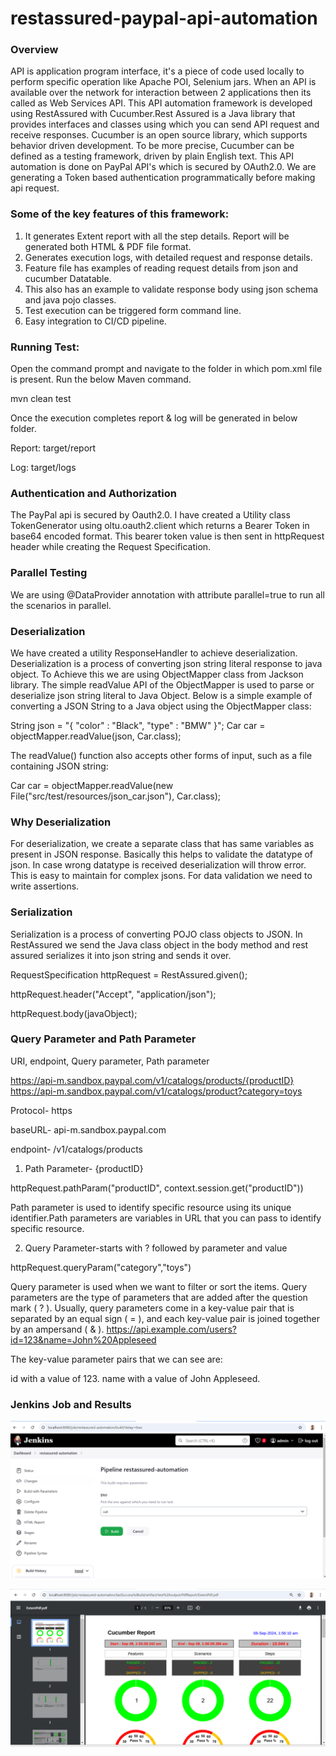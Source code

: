 # **restassured-paypal-api-automation**

### **Overview**
API is application program interface, it's a piece of code used locally to perform specific operation like Apache POI, Selenium jars. When an API is available over the network for interaction between 2 applications then its called as Web Services API.
This API automation framework is developed using RestAssured with Cucumber.Rest Assured is a Java library that provides interfaces and classes using which you can send API request and receive responses. Cucumber is an open source library, which supports behavior driven development. 
To be more precise, Cucumber can be defined as a testing framework, driven by plain English text. This API automation is done on PayPal API's which is secured by OAuth2.0. We are generating a Token based authentication programmatically before making api request.


### **Some of the key features of this framework:**
1. It generates Extent report with all the step details. Report will be generated both HTML & PDF file format.
2. Generates execution logs, with detailed request and response details.
3. Feature file has examples of reading request details from json and cucumber Datatable.
4. This also has an example to validate response body using json schema and java pojo classes.
5. Test execution can be triggered form command line.
6. Easy integration to CI/CD pipeline.

### **Running Test:**
Open the command prompt and navigate to the folder in which pom.xml file is present. Run the below Maven command.

mvn clean test

Once the execution completes report & log will be generated in below folder.

Report: target/report

Log: target/logs

### **Authentication and Authorization**
The PayPal api is secured by Oauth2.0. I have created a Utility class TokenGenerator using oltu.oauth2.client which returns a Bearer Token in base64 encoded format. This bearer token value is then sent in httpRequest header while creating the Request Specification.


### **Parallel Testing**
We are using @DataProvider annotation with attribute parallel=true to run all the scenarios in parallel.

### **Deserialization**
We have created a utility ResponseHandler to achieve deserialization. Deserialization is a process of converting json string literal response to java object. To Achieve this we are using ObjectMapper class from Jackson library. The simple readValue API of the ObjectMapper is used to parse or deserialize json string literal to Java Object.
Below is a simple example of converting a JSON String to a Java object using the ObjectMapper class:

String json = "{ \"color\" : \"Black\", \"type\" : \"BMW\" }";
Car car = objectMapper.readValue(json, Car.class);

The readValue() function also accepts other forms of input, such as a file containing JSON string:

Car car = objectMapper.readValue(new File("src/test/resources/json_car.json"), Car.class);

### **Why Deserialization**
For deserialization, we create a separate class that has same variables as present in JSON response. Basically this helps to validate the datatype of json. In case wrong datatype is received deserialization will throw error. This is easy to maintain for complex jsons. For data validation we need to write assertions.

### **Serialization**
Serialization is a process of converting POJO class objects to JSON. In RestAssured we send the Java class object in the body method and rest assured serializes it into json string and sends it over.

RequestSpecification httpRequest = RestAssured.given();

httpRequest.header("Accept", "application/json");

httpRequest.body(javaObject);

### **Query Parameter and Path Parameter**
URI, endpoint, Query parameter, Path parameter

https://api-m.sandbox.paypal.com/v1/catalogs/products/{productID}
https://api-m.sandbox.paypal.com/v1/catalogs/product?category=toys

Protocol- https

baseURL- api-m.sandbox.paypal.com

endpoint- /v1/catalogs/products

1. Path Parameter- {productID}

httpRequest.pathParam("productID", context.session.get("productID"))

Path parameter is used to identify specific resource using its unique identifier.Path parameters are variables in URL that you can pass to identify specific resource.

2. Query Parameter-starts with ? followed by parameter and value

httpRequest.queryParam("category","toys")

Query parameter is used when we want to filter or sort the items. Query parameters are the type of parameters that are added after the question mark ( ? ). 
Usually, query parameters come in a key-value pair that is separated by an equal sign ( = ), and each key-value pair is joined together by an ampersand ( & ).
https://api.example.com/users?id=123&name=John%20Appleseed

The key-value parameter pairs that we can see are:

id with a value of 123.
name with a value of John Appleseed.

### **Jenkins Job and Results**

![img.png](img.png)

![img_1.png](img_1.png)



